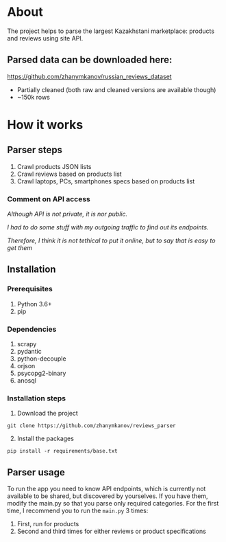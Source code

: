 # About
The project helps to parse the largest Kazakhstani marketplace: products and reviews using site API.

## Parsed data can be downloaded here:
https://github.com/zhanymkanov/russian_reviews_dataset
- Partially cleaned (both raw and cleaned versions are available though)
- ~150k rows

# How it works
## Parser steps
1. Crawl products JSON lists
2. Crawl reviews based on products list
3. Crawl laptops, PCs, smartphones specs based on products list

### Comment on API access
<i>
  Although API is not private, it is nor public.

  I had to do some stuff with my outgoing traffic to find out its endpoints. 

  Therefore, I think it is not tethical to put it online, but to say that is easy to get them
</i>

## Installation
### Prerequisites
1. Python 3.6+
2. pip

### Dependencies
1. scrapy
2. pydantic
3. python-decouple
4. orjson
5. psycopg2-binary
6. anosql

### Installation steps
1. Download the project
```
git clone https://github.com/zhanymkanov/reviews_parser
```
2. Install the packages
```
pip install -r requirements/base.txt
```

## Parser usage
To run the app you need to know API endpoints, which is currently not available to be shared, but discovered by yourselves.
If you have them, modify the main.py so that you parse only required categories.
For the first time, I recommend you to run the `main.py` 3 times:
1. First, run for products
2. Second and third times for either reviews or product specifications

